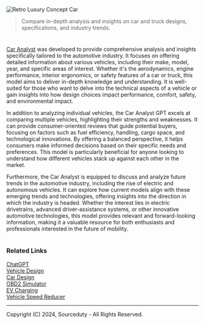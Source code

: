 ![Retro Luxury Concept Car](https://github.com/user-attachments/assets/33e0ade5-ca02-4ab0-8626-f64b618d94e5)

> Compare in-depth analysis and insights on car and truck designs, specifications, and industry trends.

#

[Car Analyst](https://chatgpt.com/g/g-PFjbg13oy-car-analyst) was developed to provide comprehensive analysis and insights specifically tailored to the automotive industry. It focuses on offering detailed information about various vehicles, including their make, model, year, and specific areas of interest. Whether it's the aerodynamics, engine performance, interior ergonomics, or safety features of a car or truck, this model aims to deliver in-depth knowledge and understanding. It is well-suited for those who want to delve into the technical aspects of a vehicle or gain insights into how design choices impact performance, comfort, safety, and environmental impact.

In addition to analyzing individual vehicles, the Car Analyst GPT excels at comparing multiple vehicles, highlighting their strengths and weaknesses. It can provide consumer-oriented reviews that guide potential buyers, focusing on factors such as fuel efficiency, handling, cargo space, and technological innovations. By offering a balanced perspective, it helps consumers make informed decisions based on their specific needs and preferences. This model is particularly beneficial for anyone looking to understand how different vehicles stack up against each other in the market.

Furthermore, the Car Analyst is equipped to discuss and analyze future trends in the automotive industry, including the rise of electric and autonomous vehicles. It can explore how current models align with these emerging trends and technologies, offering insights into the direction in which the industry is headed. Whether the interest lies in electric drivetrains, advanced driver-assistance systems, or other innovative automotive technologies, this model provides relevant and forward-looking information, making it a valuable resource for both enthusiasts and professionals interested in the future of mobility.

#
### Related Links

[ChatGPT](https://github.com/sourceduty/ChatGPT)
<br>
[Vehicle Design](https://github.com/sourceduty/Vehicle_Design)
<br>
[Car Design](https://github.com/sourceduty/Car_Design)
<br>
[OBD2 Simulator](https://github.com/sourceduty/OBD2_Simulator)
<br>
[EV Charging](https://github.com/sourceduty/EV_Charging)
<br>
[Vehicle Speed Reducer](https://github.com/sourceduty/Vehicle_Speed_Reducer)

***
Copyright (C) 2024, Sourceduty - All Rights Reserved.
